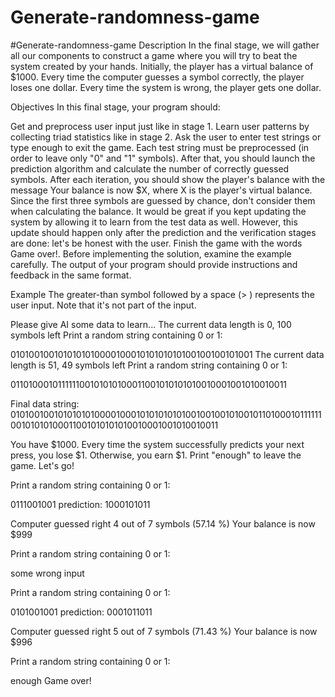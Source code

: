 # Generate-randomness-game

#Generate-randomness-game
Description In the final stage, we will gather all our components to construct a game where you will try to beat the system created by your hands. Initially, the player has a virtual balance of $1000. Every time the computer guesses a symbol correctly, the player loses one dollar. Every time the system is wrong, the player gets one dollar.

Objectives In this final stage, your program should:

Get and preprocess user input just like in stage 1. Learn user patterns by collecting triad statistics like in stage 2. Ask the user to enter test strings or type enough to exit the game. Each test string must be preprocessed (in order to leave only "0" and "1" symbols). After that, you should launch the prediction algorithm and calculate the number of correctly guessed symbols. After each iteration, you should show the player's balance with the message Your balance is now $X, where X is the player's virtual balance. Since the first three symbols are guessed by chance, don't consider them when calculating the balance. It would be great if you kept updating the system by allowing it to learn from the test data as well. However, this update should happen only after the prediction and the verification stages are done: let's be honest with the user. Finish the game with the words Game over!. Before implementing the solution, examine the example carefully. The output of your program should provide instructions and feedback in the same format.

Example The greater-than symbol followed by a space (> ) represents the user input. Note that it's not part of the input.

Please give AI some data to learn... The current data length is 0, 100 symbols left Print a random string containing 0 or 1:

010100100101010101000010001010101010100100100101001 The current data length is 51, 49 symbols left Print a random string containing 0 or 1:

011010001011111100101010100011001010101010010001001010010011

Final data string: 010100100101010101000010001010101010100100100101001011010001011111100101010100011001010101010010001001010010011

You have $1000. Every time the system successfully predicts your next press, you lose $1. Otherwise, you earn $1. Print "enough" to leave the game. Let's go!

Print a random string containing 0 or 1:

0111001001 prediction: 1000101011

Computer guessed right 4 out of 7 symbols (57.14 %) Your balance is now $999

Print a random string containing 0 or 1:

some wrong input

Print a random string containing 0 or 1:

0101001001 prediction: 0001011011

Computer guessed right 5 out of 7 symbols (71.43 %) Your balance is now $996

Print a random string containing 0 or 1:

enough Game over!

